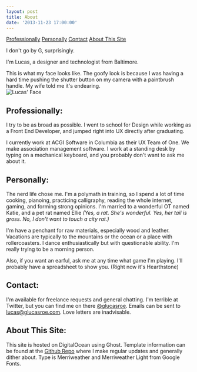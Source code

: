 ```yaml
---
layout: post
title: About
date: '2013-11-23 17:00:00'
---
```


<div class="anchor-links">
<a href="#professionally">Professionally</a>
<a href="#personally">Personally</a>
<a href="#contact">Contact</a>
<a href="#aboutthissite">About This Site</a>
</div>

I don't go by G, surprisingly. 

I'm Lucas, a designer and technologist from Baltimore.

<aside>This is what my face looks like. The goofy look is because I was having a hard time pushing the shutter button on my camera with a paintbrush handle. My wife told me it's endearing.</aside>
<img alt="Lucas' Face" src="/content/images/2015/12/lroe-2015-3-large.png" style="max-width:500px;">

## <a name="professionally"></a>Professionally:
I try to be as broad as possible. I went to school for Design while working as a Front End Developer, and jumped right into UX directly after graduating.

I currently work at ACGI Software in Columbia as their UX Team of One. We make association management software. I work at a standing desk by typing on a mechanical keyboard, and you probably don't want to ask me about it.

## <a name="personally"></a>Personally:
The nerd life chose me. I'm a polymath in training, so I spend a lot of time cooking, pianoing, practicing calligraphy, reading the whole internet, gaming, and forming strong opinions. I'm married to a wonderful OT named Katie, and a pet rat named Ellie *(Yes, a rat. She's wonderful. Yes, her tail is gross. No, I don't want to touch a city rat.)*

I'm have a penchant for raw materials, especially wood and leather. Vacations are typically to the mountains or the ocean or a place with rollercoasters. I dance enthusiastically but with questionable ability. I'm really trying to be a morning person.

Also, if you want an earful, ask me at any time what game I'm playing. I'll probably have a spreadsheet to show you. (Right now it's Hearthstone)

## <a name="contact"></a> Contact:

I'm available for freelance requests and general chatting. I'm terrible at Twitter, but you can find me on there [@glucasroe](twitter.com/glucasroe). Emails can be sent to [lucas@glucasroe.com](mailto:lucas@glucasroe.com). Love letters are inadvisable.

## <a name="aboutthissite"></a> About This Site:
This site is hosted on DigitalOcean using Ghost. Template information can be found at the [Github Repo](https://github.com/glucasroe/narcissist) where I make regular updates and generally dither about. Type is Merriweather and Merriweather Light from Google Fonts.